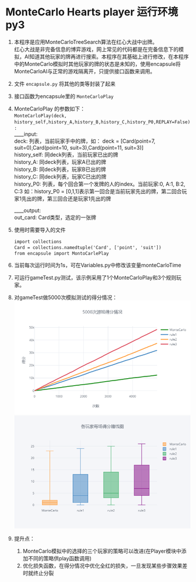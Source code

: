 # MonteCarlo Hearts player     运行环境py3
1. 本程序是应用MonteCarloTreeSearch算法在红心大战中出牌。  
   红心大战是非完备信息的博弈游戏，网上常见的代码都是在完备信息下的模拟，AI知道其他玩家的牌再进行搜索。本程序在其基础上进行修改，在本程序中的MonteCarlo模拟时其他玩家的牌的状态是未知的，使用encapsule将MonteCarloAI与正常的游戏隔离开，只提供接口函数来调用。
2. 文件 `encapsule.py` 将其他的类等封装了起来
3. 接口函数为encapsule里的 `MonteCarloPlay`   
4. MonteCarloPlay 的参数如下：  
   `MonteCarloPlay(deck, history_self,history_A,history_B,history_C,history_P0,REPLAY=False):`  
   ____input:  
   deck:           列表，当前玩家手中的牌，如：
                    deck = [Card(point=7, suit=0),Card(point=10, suit=3),Card(point=11, suit=3)]    
   history_self:   同deck列表，当前玩家已出的牌  
   history_A:      同deck列表，玩家A已出的牌  
   history_B:      同deck列表，玩家B已出的牌  
   history_C:      同deck列表，玩家C已出的牌  
   history_P0:     列表，每个回合第一个发牌的人的index。当前玩家:0, A:1, B:2, C:3
                    如：history_P0 = [0,1,1]表示第一回合是当前玩家先出的牌，第二回合玩家1先出的牌，第三回合还是玩家1先出的牌

   ____output:  
   out_card: Card类型，选定的一张牌

5. 使用时需要导入的文件
    ```
    import collections
    Card = collections.namedtuple('Card', ['point', 'suit'])
    from encapsule import MontoCarlePlay
    ```
6. 当前每次运行时间为1s，可在Variables.py中修改该变量monteCarloTime
7. 可运行gameTest.py测试，该示例采用了1个MonteCarloPlay和3个规则玩家。
8. 对gameTest做5000次模拟测试的得分情况：  
   ![](./img/allScore.png)  
   ![](./img/box.png)
9. 提升点：
    1. MonteCarlo模拟中的选择的三个玩家的策略可以改进(在Player模块中添加不同的策略供play函数调用)
    2. 优化损失函数，在得分情况中优化全红的损失，一旦发现某些步骤效果差时就终止分裂
